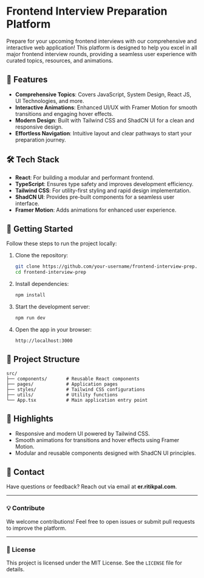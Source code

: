 # Frontend Interview Preparation Platform

Prepare for your upcoming frontend interviews with our comprehensive and interactive web application! This platform is designed to help you excel in all major frontend interview rounds, providing a seamless user experience with curated topics, resources, and animations.

## 🌟 Features

- **Comprehensive Topics**: Covers JavaScript, System Design, React JS, UI Technologies, and more.
- **Interactive Animations**: Enhanced UI/UX with Framer Motion for smooth transitions and engaging hover effects.
- **Modern Design**: Built with Tailwind CSS and ShadCN UI for a clean and responsive design.
- **Effortless Navigation**: Intuitive layout and clear pathways to start your preparation journey.

## 🛠️ Tech Stack

- **React**: For building a modular and performant frontend.
- **TypeScript**: Ensures type safety and improves development efficiency.
- **Tailwind CSS**: For utility-first styling and rapid design implementation.
- **ShadCN UI**: Provides pre-built components for a seamless user interface.
- **Framer Motion**: Adds animations for enhanced user experience.

## 🚀 Getting Started

Follow these steps to run the project locally:

1. Clone the repository:
   ```bash
   git clone https://github.com/your-username/frontend-interview-prep.git
   cd frontend-interview-prep
   ```

2. Install dependencies:
   ```bash
   npm install
   ```

3. Start the development server:
   ```bash
   npm run dev
   ```

4. Open the app in your browser:
   ```
   http://localhost:3000
   ```

## 📂 Project Structure

```
src/
├── components/       # Reusable React components
├── pages/            # Application pages
├── styles/           # Tailwind CSS configurations
├── utils/            # Utility functions
└── App.tsx           # Main application entry point
```

## 🎨 Highlights

- Responsive and modern UI powered by Tailwind CSS.
- Smooth animations for transitions and hover effects using Framer Motion.
- Modular and reusable components designed with ShadCN UI principles.

## 📧 Contact

Have questions or feedback? Reach out via email at **er.ritikpal.com**.

---

### 💡 Contribute

We welcome contributions! Feel free to open issues or submit pull requests to improve the platform.

---

### 📜 License

This project is licensed under the MIT License. See the `LICENSE` file for details.
